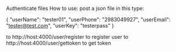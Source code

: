 Authenticate files
How to use:
post a json file in this type:

{
    "userName": "tester01",
    "userPhone": "2983049927",
    "userEmail": "tester@test.com",
    "userKey": "testerpass"
}

to http://host:4000/user/register to register user
to http://host:4000/user/gettoken to get token

